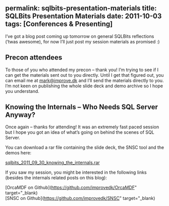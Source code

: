 permalink: sqlbits-presentation-materials
title: SQLBits Presentation Materials
date: 2011-10-03
tags: [Conferences & Presenting]
---
I’ve got a blog post coming up tomorrow on general SQLBits reflections (‘twas awesome), for now I’ll just post my session materials as promised :)

<!-- more -->

## Precon attendees

To those of you who attended my precon – thank you! I’m trying to see if I can get the materials sent out to you directly. Until I get that figured out, you can email me at [mark@improve.dk](mailto:mark@improve.dk) and I’ll send the materials directly to you. I’m not keen on publishing the whole slide deck and demo archive so I hope you understand.

## Knowing the Internals – Who Needs SQL Server Anyway?

Once again – thanks for attending! It was an extremely fast paced session but I hope you got an idea of what’s going on behind the scenes of SQL Server.

You can download a rar file containing the slide deck, the SNSC tool and the demos here:

[sqlbits_2011_09_30_knowing_the_internals.rar](http://improve.dk/wp-content/uploads/2011/10/sqlbits_2011_09_30_knowing_the_internals.rar)

If you saw my session, you might be interested in the following links (besides the internals related posts on this blog):

[OrcaMDF on Github](https://github.com/improvedk/OrcaMDF" target="_blank)  
[SNSC on Github](https://github.com/improvedk/SNSC" target="_blank)
